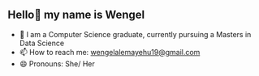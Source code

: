## Hello👋 my name is Wengel

- 🌱 I am a Computer Science graduate, currently pursuing a Masters in Data Science 
- 📫 How to reach me: wengelalemayehu19@gmail.com
- 😄 Pronouns: She/ Her


